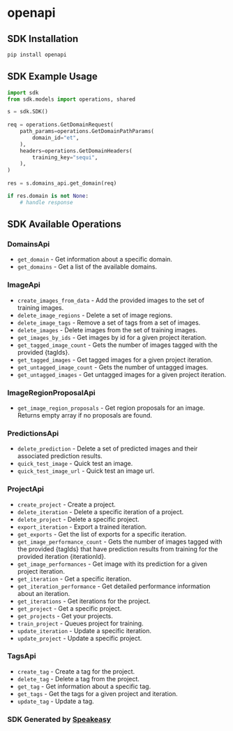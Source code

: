 # openapi

<!-- Start SDK Installation -->
## SDK Installation

```bash
pip install openapi
```
<!-- End SDK Installation -->

## SDK Example Usage
<!-- Start SDK Example Usage -->
```python
import sdk
from sdk.models import operations, shared

s = sdk.SDK()
    
req = operations.GetDomainRequest(
    path_params=operations.GetDomainPathParams(
        domain_id="et",
    ),
    headers=operations.GetDomainHeaders(
        training_key="sequi",
    ),
)
    
res = s.domains_api.get_domain(req)

if res.domain is not None:
    # handle response
```
<!-- End SDK Example Usage -->

<!-- Start SDK Available Operations -->
## SDK Available Operations

### DomainsApi

* `get_domain` - Get information about a specific domain.
* `get_domains` - Get a list of the available domains.

### ImageApi

* `create_images_from_data` - Add the provided images to the set of training images.
* `delete_image_regions` - Delete a set of image regions.
* `delete_image_tags` - Remove a set of tags from a set of images.
* `delete_images` - Delete images from the set of training images.
* `get_images_by_ids` - Get images by id for a given project iteration.
* `get_tagged_image_count` - Gets the number of images tagged with the provided {tagIds}.
* `get_tagged_images` - Get tagged images for a given project iteration.
* `get_untagged_image_count` - Gets the number of untagged images.
* `get_untagged_images` - Get untagged images for a given project iteration.

### ImageRegionProposalApi

* `get_image_region_proposals` - Get region proposals for an image. Returns empty array if no proposals are found.

### PredictionsApi

* `delete_prediction` - Delete a set of predicted images and their associated prediction results.
* `quick_test_image` - Quick test an image.
* `quick_test_image_url` - Quick test an image url.

### ProjectApi

* `create_project` - Create a project.
* `delete_iteration` - Delete a specific iteration of a project.
* `delete_project` - Delete a specific project.
* `export_iteration` - Export a trained iteration.
* `get_exports` - Get the list of exports for a specific iteration.
* `get_image_performance_count` - Gets the number of images tagged with the provided {tagIds} that have prediction results from
training for the provided iteration {iterationId}.
* `get_image_performances` - Get image with its prediction for a given project iteration.
* `get_iteration` - Get a specific iteration.
* `get_iteration_performance` - Get detailed performance information about an iteration.
* `get_iterations` - Get iterations for the project.
* `get_project` - Get a specific project.
* `get_projects` - Get your projects.
* `train_project` - Queues project for training.
* `update_iteration` - Update a specific iteration.
* `update_project` - Update a specific project.

### TagsApi

* `create_tag` - Create a tag for the project.
* `delete_tag` - Delete a tag from the project.
* `get_tag` - Get information about a specific tag.
* `get_tags` - Get the tags for a given project and iteration.
* `update_tag` - Update a tag.

<!-- End SDK Available Operations -->

### SDK Generated by [Speakeasy](https://docs.speakeasyapi.dev/docs/using-speakeasy/client-sdks)
